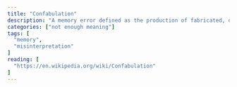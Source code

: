 ```yaml
---
title: "Confabulation"
description: "A memory error defined as the production of fabricated, distorted, or misinterpreted memories about oneself or the world."
categories: ["not enough meaning"]
tags: [
  "memory",
  "misinterpretation"
]
reading: [
  "https://en.wikipedia.org/wiki/Confabulation"
]
---
```


